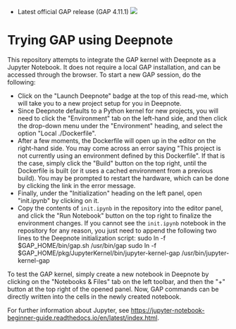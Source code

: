 - Latest official GAP release (GAP 4.11.1) [<img src="https://deepnote.com/buttons/launch-in-deepnote-white-small.svg">](https://deepnote.com/launch?url=https%3A%2F%2Fgithub.com%2FZachNewbery%2Ftry-gap-in-deepnote)
# Trying GAP using Deepnote
This repository attempts to integrate the GAP kernel with Deepnote as a Jupyter Notebook. It does not require a local GAP installation, and can be accessed through the browser. To start a new GAP session, do the following:
- Click on the "Launch Deepnote" badge at the top of this read-me, which will take you to a new project setup for you in Deepnote.
- Since Deepnote defaults to a Python kernel for new projects, you will need to click the "Environment" tab on the left-hand side, and then click the drop-down menu under the "Environment" heading, and select the option "Local ./Dockerfile".
- After a few moments, the Dockerfile will open up in the editor on the right-hand side. You may come across an error saying "This project is not currently using an environment defined by this Dockerfile". If that is the case, simply click the "Build" button on the top right, until the Dockerfile is built (or it uses a cached environment from a previous build). You may be prompted to restart the hardware, which can be done by clicking the link in the error message.
- Finally, under the "Initialization" heading on the left panel, open "init.ipynb" by clicking on it.
- Copy the contents of `init.ipynb` in the repository into the editor panel, and click the "Run Notebook" button on the top right to finalize the environment changes. If you cannot see the `init.ipynb` notebook in the repository for any reason, you just need to append the following two lines to the Deepnote initialization script:
        sudo ln -f $GAP_HOME/bin/gap.sh /usr/bin/gap
        sudo ln -f $GAP_HOME/pkg/JupyterKernel/bin/jupyter-kernel-gap /usr/bin/jupyter-kernel-gap

To test the GAP kernel, simply create a new notebook in Deepnote by clicking on the "Notebooks & Files" tab on the left toolbar, and then the "+" button at the top right of the opened panel. Now, GAP commands can be directly written into the cells in the newly created notebook.

For further information about Jupyter, see https://jupyter-notebook-beginner-guide.readthedocs.io/en/latest/index.html.
